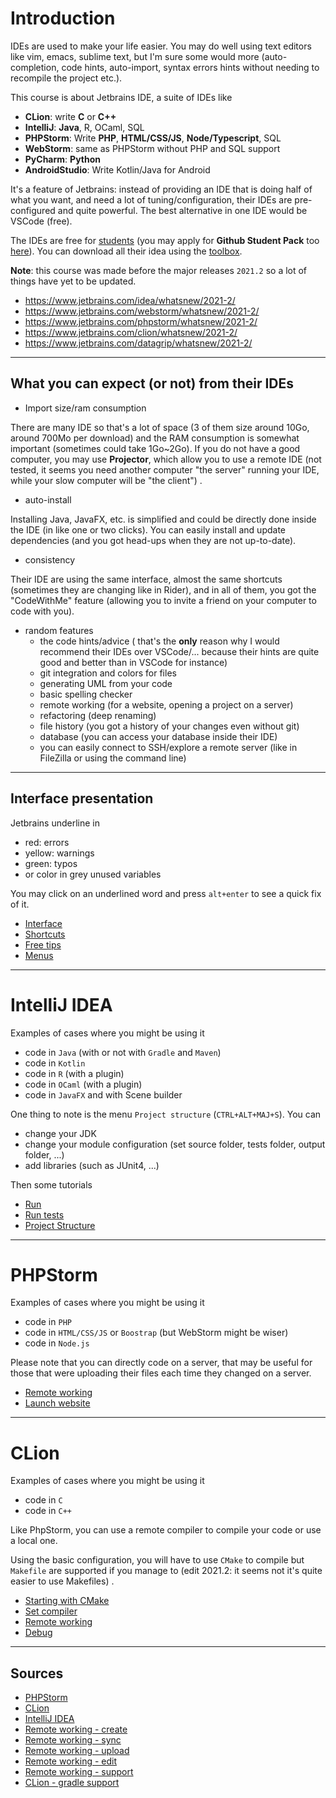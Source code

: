 # Introduction

IDEs are used to make your life easier. You may do well
using text editors like vim, emacs, sublime text, but
I'm sure some would more (auto-completion, code hints,
auto-import, syntax errors hints without needing
to recompile the project etc.).

This course is about Jetbrains IDE, a suite of IDEs like

* **CLion**: write **C** or **C++**
* **IntelliJ**: **Java**, R, OCaml, SQL
* **PHPStorm**: Write **PHP**, **HTML/CSS/JS**, **Node/Typescript**, SQL
* **WebStorm**: same as PHPStorm without PHP and SQL support
* **PyCharm**: **Python**
* **AndroidStudio**: Write Kotlin/Java for Android

It's a feature of Jetbrains: instead of providing an IDE
that is doing half of what you want, and need a lot
of tuning/configuration, their IDEs are pre-configured
and quite powerful. The best alternative in one IDE would be
VSCode (free).

The IDEs are free for 
[students](https://www.jetbrains.com/shop/eform/students)
(you may apply for **Github Student Pack** too
[here](https://education.github.com/pack#offers)).
You can download all their idea using the
[toolbox](https://www.jetbrains.com/toolbox-app/).

**Note**: this course was made before the major releases
``2021.2``  so a lot of things have yet to be updated.

* <https://www.jetbrains.com/idea/whatsnew/2021-2/>
* <https://www.jetbrains.com/webstorm/whatsnew/2021-2/>
* <https://www.jetbrains.com/phpstorm/whatsnew/2021-2/>
* <https://www.jetbrains.com/clion/whatsnew/2021-2/>
* <https://www.jetbrains.com/datagrip/whatsnew/2021-2/>

<hr class="sl">

## What you can expect (or not) from their IDEs

* Import size/ram consumption

There are many IDE so that's a lot of space
(3 of them size around 10Go, around 700Mo per download)
and the RAM consumption
is somewhat important (sometimes could take 1Go~2Go). If you do
not have a good computer, you may use **Projector**, which
allow you to use a remote IDE
<span class="tms">
(not tested, it seems
you need another computer "the server" running your IDE,
while your slow computer will be "the client")
</span>
.

* auto-install

Installing Java, JavaFX, etc. is simplified and could
be directly done inside the IDE (in like one or two clicks).
You can easily install and update dependencies
(and you got head-ups when they are not up-to-date).

* consistency

Their IDE are using the same interface, almost the
same shortcuts (sometimes they are changing like in Rider),
and in all of them, you got the "CodeWithMe" feature
(allowing you to invite a friend on your computer
to code with you).

* random features
  * the code hints/advice <span class="tms">(
  that's the **only** reason
  why I would recommend their IDEs over VSCode/...
  because their hints are quite good and better
  than in VSCode for instance)</span>
  * git integration and colors for files
  * generating UML from your code
  * basic spelling checker
  * remote working (for a website, opening a project on a server)
  * refactoring (deep renaming)
  * file history (you got a history of your changes even without git)
  * database (you can access your database inside their IDE)
  * you can easily connect to SSH/explore a remote server (like in FileZilla or using the command line)

<hr class="sr">

## Interface presentation

Jetbrains underline in

* <span class="text-danger">red</span>: errors
* <span class="text-my-orange">yellow</span>: warnings
* <span class="text-success">green</span>: typos
* or color in <span class="text-muted">grey</span> unused variables

You may click on an underlined word and press ``alt+enter``
to see a quick fix of it.

* [Interface](presentation/interface.md)
* [Shortcuts](presentation/shortcuts.md)
* [Free tips](presentation/tips.md)
* [Menus](presentation/menus.md)

<hr class="sl">

# IntelliJ IDEA

Examples of cases where you might be using it

* code in ``Java`` (with or not with `Gradle` and `Maven`)
* code in ``Kotlin``
* code in ``R`` (with a plugin)
* code in ``OCaml`` (with a plugin)
* code in ``JavaFX`` and with Scene builder

One thing to note is the menu `Project structure`
(`CTRL+ALT+MAJ+S`). You can

* change your JDK
* change your module configuration (set source folder, tests folder, output folder, ...)
* add libraries (such as JUnit4, ...)

Then some tutorials

* [Run](idea/run.md)
* [Run tests](idea/tests.md)
* [Project Structure](idea/project-structure.md)

<hr class="sr">

# PHPStorm

Examples of cases where you might be using it

* code in ``PHP``
* code in ``HTML/CSS/JS`` or ``Boostrap`` (but WebStorm might be wiser)
* code in ``Node.js``

Please note that you can directly code on a server, that may be useful
for those that were uploading their files each time they changed
on a server.

* [Remote working](phpstorm/remote.md)
* [Launch website](phpstorm/start.md)

<hr class="sl">

# CLion

Examples of cases where you might be using it

* code in ``C``
* code in ``C++``

Like PhpStorm, you can use a remote compiler to compile your code
or use a local one.

Using the basic configuration, you will have to use
``CMake`` to compile but `Makefile` are supported if you
manage to 
<span class="tms">
(edit 2021.2: it seems not it's quite easier
to use Makefiles)
</span>
.

* [Starting with CMake](clion/cmake.md)
* [Set compiler](clion/compiler.md)
* [Remote working](clion/remote.md)
* [Debug](clion/debug.md)

<hr class="sr">

## Sources

* [PHPStorm](https://www.jetbrains.com/help/phpstorm/quick-start-guide-phpstorm.html)
* [CLion](https://www.jetbrains.com/help/clion/installation-guide.html)
* [IntelliJ IDEA](https://www.jetbrains.com/help/idea/discover-intellij-idea.html)
* [Remote working - create](https://www.jetbrains.com/help/phpstorm/creating-a-remote-server-configuration.html)
* [Remote working - sync](https://www.jetbrains.com/help/phpstorm/configuring-synchronization-with-a-remote-host.html#server-access-config)
* [Remote working - upload](https://www.jetbrains.com/help/phpstorm/uploading-and-downloading-files.html#automaticUploadOnUpdate)
* [Remote working - edit](https://www.jetbrains.com/help/clion/editing-individual-files-on-remote-hosts.html)
* [Remote working - support](https://www.jetbrains.com/help/clion/remote-projects-support.html)
* [CLion - gradle support](https://www.jetbrains.com/help/clion/gradle-support.html#gradle-config)